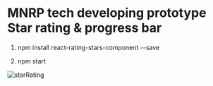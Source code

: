 # MNRP tech developing prototype Star rating & progress bar 

1. npm install react-rating-stars-component --save

2. npm start

![starRating](https://user-images.githubusercontent.com/59302973/107165500-e20c5200-69fe-11eb-9c1f-1b354f1845c7.gif)
